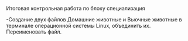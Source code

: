 Итоговая контрольная работа по блоку специализация

-Создание двух файлов Домашние животные и Вьючные животные в терминале операционной системы Linux, объединить их. Переименовать файл.
